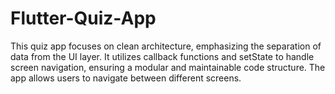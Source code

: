 # Flutter-Quiz-App
This quiz app focuses on clean architecture, emphasizing the separation of data from the UI layer. It utilizes callback functions and setState to handle screen navigation, ensuring a modular and maintainable code structure. The app allows users to navigate between different screens.
